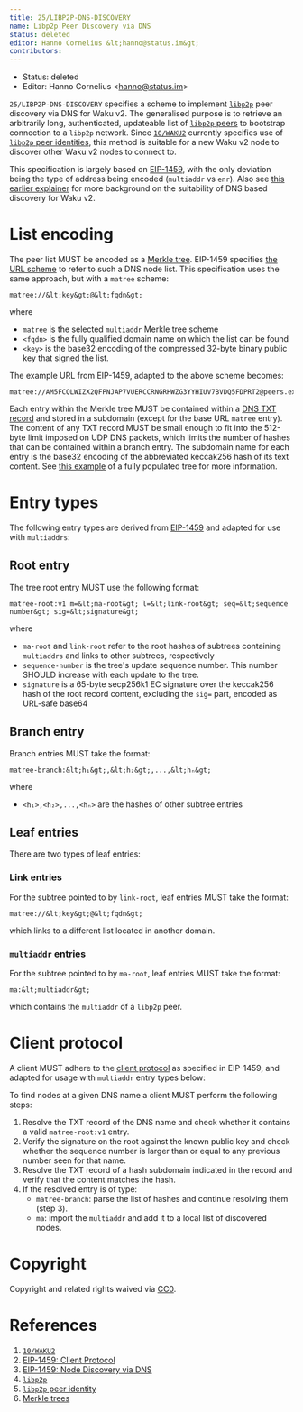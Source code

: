 ```yaml
---
title: 25/LIBP2P-DNS-DISCOVERY
name: Libp2p Peer Discovery via DNS
status: deleted
editor: Hanno Cornelius &lt;hanno@status.im&gt;
contributors:
---
```

- Status: deleted
- Editor: Hanno Cornelius &lt;hanno@status.im&gt;

`25/LIBP2P-DNS-DISCOVERY` specifies a scheme to implement [`libp2p`](https://libp2p.io/) peer discovery via DNS for Waku v2.
The generalised purpose is to retrieve an arbitrarily long, authenticated, updateable list of [`libp2p` peers](https://docs.libp2p.io/concepts/peer-id/) to bootstrap connection to a `libp2p` network.
Since [`10/WAKU2`](../../waku/standards/core/10/waku2) currently specifies use of [`libp2p` peer identities](https://docs.libp2p.io/concepts/peer-id/),
this method is suitable for a new Waku v2 node to discover other Waku v2 nodes to connect to.

This specification is largely based on [EIP-1459](https://eips.ethereum.org/EIPS/eip-1459),
with the only deviation being the type of address being encoded (`multiaddr` vs `enr`).
Also see [this earlier explainer](https://vac.dev/dns-based-discovery) for more background on the suitability of DNS based discovery for Waku v2.

# List encoding

The peer list MUST be encoded as a [Merkle tree](https://www.wikiwand.com/en/Merkle_tree).
EIP-1459 specifies [the URL scheme](https://eips.ethereum.org/EIPS/eip-1459#specification) to refer to such a DNS node list.
This specification uses the same approach, but with a `matree` scheme:

```
matree://&lt;key&gt;@&lt;fqdn&gt;
```

where
- `matree` is the selected `multiaddr` Merkle tree scheme
- `<fqdn>` is the fully qualified domain name on which the list can be found
- `<key>` is the base32 encoding of the compressed 32-byte binary public key that signed the list.

The example URL from EIP-1459, adapted to the above scheme becomes:

```
matree://AM5FCQLWIZX2QFPNJAP7VUERCCRNGRHWZG3YYHIUV7BVDQ5FDPRT2@peers.example.org
```

Each entry within the Merkle tree MUST be contained within a [DNS TXT record](https://www.rfc-editor.org/rfc/rfc1035.txt)
and stored in a subdomain (except for the base URL `matree` entry).
The content of any TXT record MUST be small enough to fit into the 512-byte limit imposed on UDP DNS packets,
which limits the number of hashes that can be contained within a branch entry.
The subdomain name for each entry is the base32 encoding of the abbreviated keccak256 hash of its text content.
See [this example](https://eips.ethereum.org/EIPS/eip-1459#dns-record-structure) of a fully populated tree for more information.

# Entry types

The following entry types are derived from [EIP-1459](https://eips.ethereum.org/EIPS/eip-1459)
and adapted for use with `multiaddrs`:

## Root entry

The tree root entry MUST use the following format:

```
matree-root:v1 m=&lt;ma-root&gt; l=&lt;link-root&gt; seq=&lt;sequence number&gt; sig=&lt;signature&gt;
```

where
- `ma-root` and `link-root` refer to the root hashes of subtrees
containing `multiaddrs` and links to other subtrees, respectively
- `sequence-number` is the tree's update sequence number.
This number SHOULD increase with each update to the tree.
- `signature` is a 65-byte secp256k1 EC signature
over the keccak256 hash of the root record content,
excluding the `sig=` part,
encoded as URL-safe base64

## Branch entry

Branch entries MUST take the format:

```
matree-branch:&lt;h₁&gt;,&lt;h₂&gt;,...,&lt;hₙ&gt;
```

where
- `<h₁>,<h₂>,...,<hₙ>` are the hashes of other subtree entries

## Leaf entries

There are two types of leaf entries:

### Link entries

For the subtree pointed to by `link-root`,
leaf entries MUST take the format:

```
matree://&lt;key&gt;@&lt;fqdn&gt;
```

which links to a different list located in another domain.

### `multiaddr` entries

For the subtree pointed to by `ma-root`,
leaf entries MUST take the format:

```
ma:&lt;multiaddr&gt;
```

which contains the `multiaddr` of a `libp2p` peer.

# Client protocol

A client MUST adhere to the [client protocol](https://eips.ethereum.org/EIPS/eip-1459#client-protocol) as specified in EIP-1459,
and adapted for usage with `multiaddr` entry types below:

To find nodes at a given DNS name a client MUST perform the following steps:
1. Resolve the TXT record of the DNS name and check whether it contains a valid `matree-root:v1` entry.
2. Verify the signature on the root against the known public key
and check whether the sequence number is larger than or equal to any previous number seen for that name.
3. Resolve the TXT record of a hash subdomain indicated in the record
and verify that the content matches the hash.
4. If the resolved entry is of type:
	- `matree-branch`: parse the list of hashes and continue resolving them (step 3).
	- `ma`: import the `multiaddr` and add it to a local list of discovered nodes.

# Copyright

Copyright and related rights waived via
[CC0](https://creativecommons.org/publicdomain/zero/1.0/).

# References

1. [`10/WAKU2`](../../waku/standards/core/10/waku2)
1. [EIP-1459: Client Protocol](https://eips.ethereum.org/EIPS/eip-1459#client-protocol)
1. [EIP-1459: Node Discovery via DNS ](https://eips.ethereum.org/EIPS/eip-1459)
1. [`libp2p`](https://libp2p.io/)
1. [`libp2p` peer identity](https://docs.libp2p.io/concepts/peer-id/)
1. [Merkle trees](https://www.wikiwand.com/en/Merkle_tree)
